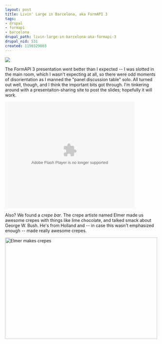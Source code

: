 ```yaml
--- 
layout: post
title: Livin' Large in Barcelona, aka FormAPI 3
tags: 
- drupal
- formapi
- barcelona
drupal_path: livin-large-in-barcelona-aka-formapi-3
drupal_nid: 531
created: 1190329003
---
```

<a href="http://www.flickr.com/photos/13648026@N07/1408832509/"><img src="http://farm2.static.flickr.com/1155/1408832509_ea8ae86326.jpg" /></a>



The FormAPI 3 presentation went better than I expected -- I was slotted in the main room, which I wasn't expecting at all, so there were odd moments of disorientation as I manned the "panel discussion table" solo. All turned out well, though, and I think the important bits got through. I'm tinkering around with a presentaiton-sharing site to post the slides; hopefully it will work.



<object type="application/x-shockwave-flash" data="http://s3.amazonaws.com/slideshare/ssplayer.swf?id=113829&doc=form-api-33495" width="425" height="348"><param name="movie" value="http://s3.amazonaws.com/slideshare/ssplayer.swf?id=113829&doc=form-api-33495" /></object>



Also? We found a <i>crepe bar</i>. The crepe artiste named Elmer made us awesome crepes with things like lime chocolate, and talked smack about George W. Bush. He's from Holland and -- in case this wasn't emphasized enough -- made really awesome crepes.



<a href="http://www.flickr.com/photos/jeffeaton/1403587629/" title="Photo Sharing"><img src="http://farm2.static.flickr.com/1059/1403587629_561844cde7.jpg" width="500" height="332" alt="Elmer makes crepes" /></a>
